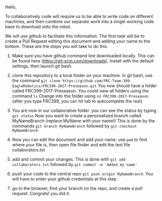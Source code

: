 Hello,

To collaboratively code will require us to be able to write code on different machines,
and then combine our separate work into a single working code base to download onto the robot.

We will use github to facilitate this information. The first task will be to create a Pull Request
editing this document and adding your name to the bottom. These are the steps you will take to do this.

1) Make sure you have github command line downloaded locally. 
This can be found here (https://git-scm.com/downloads). Install with the default settings, then launch git bash. 

2) clone this repository to a local folder on your machine.
In git bash, use the command `git clone https://github.com/FRC-Team-399-EagleRobotics/FRC399-2017-Preseason.git`
You now should have a folder called FRC399-2017-Preseason. You could view all folders using the command `ls` 
Change into the folder using `cd FRC399-2017-Preseason` (after you type FRC399, you can hit tab to autocomplete the rest)

3) You are now in our collaborative folder. you can see the status by typing `git status`
Now you want to create a personalized branch called MyNameBranch (replace MyName with your name!)
This is done by the commands `git branch MyNameBranch` followed by `git checkout MyNameBranch`

4) Now you can edit the document and add your name. use `pwd` to find where your file is, then open file finder and edit the text file collaborators.txt 

5) add and commit your changes. This is done with `git add collaborators.txt` followed by `git commit -m 'Added my name'`

6) push your code to the central repo `git push origin MyNameBranch`. You will have to enter your github credentials at this step.

7) go to the browser, find your branch on the repo, and create a pull request. Congrats! you did it. 
